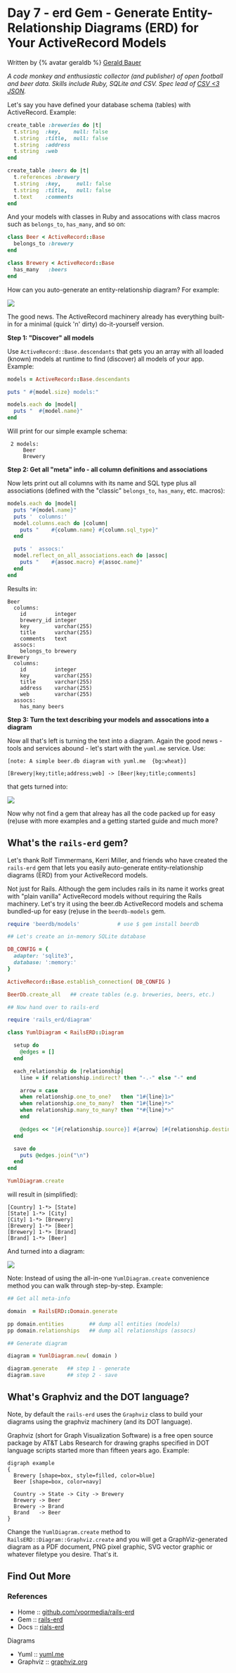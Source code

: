 # Day 7 - erd Gem - Generate Entity-Relationship Diagrams (ERD) for Your ActiveRecord Models


Written by {% avatar geraldb %} [Gerald Bauer](https://github.com/geraldb)

_A code monkey and enthusiastic collector (and publisher) of open football and beer data. Skills include Ruby, SQLite and CSV. Spec lead of [CSV <3 JSON](https://github.com/csvspecs/csv-json)._



Let's say you have defined your database schema (tables) with ActiveRecord.
Example:

``` ruby
create_table :breweries do |t|
  t.string  :key,    null: false
  t.string  :title,  null: false
  t.string  :address
  t.string  :web
end

create_table :beers do |t|
  t.references :brewery
  t.string  :key,     null: false
  t.string  :title,   null: false
  t.text    :comments
end
```

And your models with classes in Ruby and assocations with class macros such as
`belongs_to`, `has_many`, and so on:

``` ruby
class Beer < ActiveRecord::Base
  belongs_to :brewery
end

class Brewery < ActiveRecord::Base
  has_many   :beers
end
```

How can you auto-generate an entity-relationship diagram?  For example:

![](i/yuml-beer.png)


The good news. The ActiveRecord machinery already has everything built-in
for a minimal (quick 'n' dirty) do-it-yourself version.


**Step 1: "Discover" all models**

Use `ActiveRecord::Base.descendants` that
gets you an array with all loaded (known) models at runtime
to find (discover) all models of your app. Example:

``` ruby
models = ActiveRecord::Base.descendants

puts " #{model.size} models:"

models.each do |model|
  puts "  #{model.name}"
end
```

Will print for our simple example schema:

```
 2 models:
     Beer
     Brewery
```

**Step 2: Get all "meta" info - all column definitions and associations**

Now lets print out all columns with its name and SQL type
plus all associations (defined with the "classic" `belongs_to`, `has_many`, etc. macros):

``` ruby
models.each do |model|
  puts "#{model.name}"
  puts '  columns:'
  model.columns.each do |column|
    puts "    #{column.name} #{column.sql_type}"
  end

  puts '  assocs:'
  model.reflect_on_all_associations.each do |assoc|
    puts "    #{assoc.macro} #{assoc.name}"
  end
end
```

Results in:

```
Beer
  columns:
    id         integer
    brewery_id integer
    key        varchar(255)
    title      varchar(255)
    comments   text
  assocs:
    belongs_to brewery
Brewery
  columns:
    id         integer
    key        varchar(255)
    title      varchar(255)
    address    varchar(255)
    web        varchar(255)
  assocs:
    has_many beers
```

**Step 3: Turn the text describing your models and assocations into a diagram**

Now all that's left is turning the text into a diagram. Again the good news - tools and services
abound - let's start with the `yuml.me` service. Use:

```
[note: A simple beer.db diagram with yuml.me  {bg:wheat}]

[Brewery|key;title;address;web] -> [Beer|key;title;comments]
```

that gets turned into:

![](i/yuml-beer-i.png)

Now why not find a gem that alreay has all the code packed up for easy (re)use
with more examples and a getting started guide and much more?


## What's the `rails-erd` gem?

Let's thank Rolf Timmermans, Kerri Miller, and friends who have created the `rails-erd` gem that
lets you easily auto-generate
entity-relationship diagrams (ERD) from your ActiveRecord models.

Not just for Rails. Although the gem includes rails in its name
it works great with "plain vanilla" ActiveRecord models without
requiring the Rails machinery.
Let's try it using the beer.db ActiveRecord models and schema
bundled-up for easy (re)use in the `beerdb-models` gem.

``` ruby
require 'beerdb/models'            # use $ gem install beerdb

## Let's create an in-memory SQLite database

DB_CONFIG = {
  adapter: 'sqlite3',
  database: ':memory:'
}

ActiveRecord::Base.establish_connection( DB_CONFIG )

BeerDb.create_all   ## create tables (e.g. breweries, beers, etc.)

## Now hand over to rails-erd

require 'rails_erd/diagram'

class YumlDiagram < RailsERD::Diagram

  setup do
    @edges = []
  end

  each_relationship do |relationship|
    line = if relationship.indirect? then "-.-" else "-" end

    arrow = case
    when relationship.one_to_one?   then "1#{line}1>"
    when relationship.one_to_many?  then "1#{line}*>"
    when relationship.many_to_many? then "*#{line}*>"
    end

    @edges << "[#{relationship.source}] #{arrow} [#{relationship.destination}]"
  end

  save do
    puts @edges.join("\n")
  end
end

YumlDiagram.create
```

will result in (simplified):

```
[Country] 1-*> [State]
[State] 1-*> [City]
[City] 1-*> [Brewery]
[Brewery] 1-*> [Beer]
[Brewery] 1-*> [Brand]
[Brand] 1-*> [Beer]
```

And turned into a diagram:

![](i/yuml-beer-ii.png)


Note: Instead of using the all-in-one `YumlDiagram.create` convenience method
you can walk through step-by-step. Example:

``` ruby
## Get all meta-info

domain  = RailsERD::Domain.generate

pp domain.entities        ## dump all entities (models)
pp domain.relationships   ## dump all relationships (assocs)

## Generate diagram

diagram = YumlDiagram.new( domain )

diagram.generate   ## step 1 - generate
diagram.save       ## step 2 - save
```


## What's Graphviz and the DOT language?

Note, by default the `rails-erd` uses the `Graphviz` class
to build your diagrams using the graphviz machinery (and its DOT language).

Graphviz (short for Graph Visualization Software) is a free open source
package by AT&T Labs Research
for drawing graphs specified in DOT language scripts
started more than fifteen years ago. Example:

```
digraph example
{
  Brewery [shape=box, style=filled, color=blue]
  Beer [shape=box, color=navy]

  Country -> State -> City -> Brewery
  Brewery -> Beer
  Brewery -> Brand
  Brand   -> Beer
}
```

Change the `YumlDiagram.create` method to `RailsERD::Diagram::Graphviz.create`
and you will get a GraphViz-generated diagram as a PDF document, PNG pixel graphic,
SVG vector graphic or whatever filetype you desire. That's it.




## Find Out More

### References

- Home     :: [github.com/voormedia/rails-erd](https://github.com/voormedia/rails-erd)
- Gem      :: [rails-erd](https://rubygems.org/gems/rails-erd)
- Docs     :: [rials-erd](http://rubydoc.info/gems/rails-erd)

Diagrams

- Yuml     :: [yuml.me](http://yuml.me)
- Graphviz :: [graphviz.org](http://graphviz.org)
